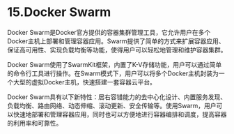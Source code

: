 # 15.Docker Swarm

Docker Swarm是Docker官方提供的容器集群管理工具，它允许用户在多个Docker主机上部署和管理容器应用。Swarm提供了简单的方式来扩展容器应用、保证高可用性、实现负载均衡等功能，使得用户可以轻松地管理和维护容器集群。

Docker Swarm使用了SwarmKit框架，内置了K-V存储功能，用户可以通过简单的命令行工具进行操作。在Swarm模式下，用户可以将多个Docker主机封装为一个大型的虚拟Docker主机，快速搭建一套容器云平台。

Docker Swarm具有以下新特性：居右容错能力的去中心化设计、内置服务发现、负载均衡、路由网络、动态伸缩、滚动更新、安全传输等。使用Swarm，用户可以快速地部署和管理容器应用，同时也可以方便地进行容器编排和调度，提高容器的利用率和可靠性。